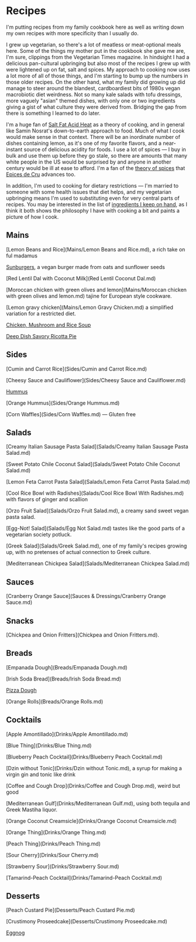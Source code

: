 # Recipes

I'm putting recipes from my family cookbook here as well as writing down my own recipes with more specificity than I usually do. 

I grew up vegetarian, so there's a lot of meatless or meat-optional meals here. Some of the things my mother put in the cookbook she gave me are, I'm sure, clippings from the Vegetarian Times magazine. In hindsight I had a delicious pan-cultural upbringing but also most of the recipes I grew up with were lightened up on fat, salt and spices. My approach to cooking now uses a lot more of all of those things, and I'm starting to bump up the numbers in those older recipes. On the other hand, what my family did growing up did manage to steer around the blandest, cardboardiest bits of 1980s vegan macrobiotic diet weirdness. Not so many kale salads with tofu dressings, more vaguely "asian" themed dishes, with only one or two ingredients giving a gist of what culture they were derived from. Bridging the gap from there is something I learned to do later.

 I'm a huge fan of [Salt Fat Acid Heat](https://www.saltfatacidheat.com/) as a theory of cooking, and in general like Samin Nosrat's down-to-earth approach to food. Much of what I cook would make sense in that context. There will be an inordinate number of dishes containing lemon, as it's one of my favorite flavors, and a near-instant source of delicious acidity for foods. I use a lot of spices — I buy in bulk and use them up before they go stale, so there are amounts that many white people in the US would be surprised by and anyone in another century would be ill at ease to afford. I'm a fan of the [theory of spices](https://epicesdecru.com/products/livres/the-golden-rules-of-spices) that [Epices de Cru](https://epicesdecru.com/) advances too. 

In addition, I'm used to cooking for dietary restrictions — I'm married to someone with some health issues that diet helps, and my vegetarian upbringing means I'm used to substituting even for very central parts of recipes. You may be interested in the list of [ingredients I keep on hand](Ingredients.md), as I think it both shows the philosophy I have with cooking a bit and paints a picture of how I cook.

## Mains

[Lemon Beans and Rice](Mains/Lemon Beans and Rice.md), a rich take on ful madamus

[Sunburgers](Mains/Sunburgers.md), a vegan burger made from oats and sunflower seeds

[Red Lentil Dal with Coconut Milk](Red Lentil Coconut Dal.md)

[Moroccan chicken with green olives and lemon](Mains/Moroccan chicken with green olives and lemon.md) tajine for European style cookware.

[Lemon gravy chicken](Mains/Lemon Gravy Chicken.md) a simplified variation for a restricted diet.

[Chicken, Mushroom and Rice Soup](Mains/Chicken-Mushroom-Rice-Soup.md)

[Deep Dish Savory Ricotta Pie](Mains/Deep-Dish-Savory-Ricotta-Pie.md)

## Sides

[Cumin and Carrot Rice](Sides/Cumin and Carrot Rice.md)

[Cheesy Sauce and Cauliflower](Sides/Cheesy Sauce and Cauliflower.md)

[Hummus](Sides/Hummus.md)

[Orange Hummus](Sides/Orange Hummus.md)

[Corn Waffles](Sides/Corn Waffles.md) — Gluten free

## Salads

[Creamy Italian Sausage Pasta Salad](Salads/Creamy Italian Sausage Pasta Salad.md)

[Sweet Potato Chile Coconut Salad](Salads/Sweet Potato Chile Coconut Salad.md)

[Lemon Feta Carrot Pasta Salad](Salads/Lemon Feta Carrot Pasta Salad.md)

[Cool Rice Bowl with Radishes](Salads/Cool Rice Bowl With Radishes.md) with flavors of ginger and scallion

[Orzo Fruit Salad](Salads/Orzo Fruit Salad.md), a creamy sand sweet vegan pasta salad.

[Egg-Not! Salad](Salads/Egg Not Salad.md) tastes like the good parts of a vegetarian society potluck.

[Greek Salad](Salads/Greek Salad.md), one of my family's recipes growing up, with no pretenses of actual connection to Greek culture.

[Mediterranean Chickpea Salad](Salads/Mediterranean Chickpea Salad.md)

## Sauces

[Cranberry Orange Sauce](Sauces & Dressings/Cranberry Orange Sauce.md)

## Snacks

[Chickpea and Onion Fritters](Chickpea and Onion Fritters.md).

## Breads

[Empanada Dough](Breads/Empanada Dough.md)

[Irish Soda Bread](Breads/Irish Soda Bread.md)

[Pizza Dough](Breads/Pizza-Dough.md)

[Orange Rolls](Breads/Orange Rolls.md)

## Cocktails

[Apple Amontillado](Drinks/Apple Amontillado.md)

[Blue Thing](Drinks/Blue Thing.md)

[Blueberry Peach Cocktail](Drinks/Blueberry Peach Cocktail.md)

[Dzin without Tonic](Drinks/Dzin without Tonic.md), a syrup for making a
virgin gin and tonic like drink

[Coffee and Cough Drop](Drinks/Coffee and Cough Drop.md), weird but good

[Mediterranean Gulf](Drinks/Mediterranean Gulf.md), using both tequila and
Greek Mastiha liquor.

[Orange Coconut Creamsicle](Drinks/Orange Coconut Creamsicle.md)

[Orange Thing](Drinks/Orange Thing.md)

[Peach Thing](Drinks/Peach Thing.md)

[Sour Cherry](Drinks/Sour Cherry.md)

[Strawberry Sour](Drinks/Strawberry Sour.md)

[Tamarind-Peach Cocktail](Drinks/Tamarind-Peach Cocktail.md)

## Desserts

[Peach Custard Pie](Desserts/Peach Custard Pie.md)

[Crustimony Proseedcake](Desserts/Crustimony Proseedcake.md)

[Eggnog](Desserts/Eggnog.md)
